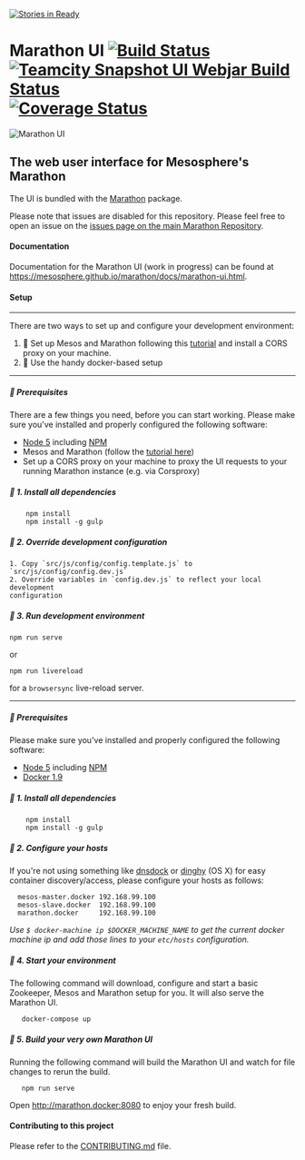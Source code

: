 [![Stories in Ready](https://badge.waffle.io/mesosphere/marathon.png?label=ready,gui&title=Ready)](https://waffle.io/mesosphere/marathon?label=gui)
# Marathon UI [![Build Status](https://travis-ci.org/mesosphere/marathon-ui.png?branch=master)](https://travis-ci.org/mesosphere/marathon-ui) [![Teamcity Snapshot UI Webjar Build Status](https://teamcity.mesosphere.io/app/rest/builds/buildType:%28id:Oss_Marathon_SnapshotUiWebjar%29/statusIcon)](https://teamcity.mesosphere.io/viewType.html?buildTypeId=Oss_Marathon_SnapshotUiWebjar&guest=1) [![Coverage Status](https://coveralls.io/repos/mesosphere/marathon-ui/badge.svg?branch=master&service=github)](https://coveralls.io/github/mesosphere/marathon-ui?branch=master)

![Marathon UI](https://raw.githubusercontent.com/mesosphere/marathon-ui/master/marathon-ui.png "Marathon UI")

## The web user interface for Mesosphere's Marathon

The UI is bundled with the [Marathon](https://github.com/mesosphere/marathon)
package.

Please note that issues are disabled for this repository. Please feel free to
open an issue on the
[issues page on the main Marathon Repository](https://github.com/mesosphere/marathon/issues?q=is%3Aopen+is%3Aissue+label%3Agui).

#### Documentation

Documentation for the Marathon UI (work in progress) can be found at
https://mesosphere.github.io/marathon/docs/marathon-ui.html.

#### Setup

---
 There are two ways to set up and configure your development environment:

1. 🤖 Set up Mesos and Marathon following this
  [tutorial](https://mesosphere.github.io/marathon/docs/) and install a CORS
  proxy on your machine.
2. 🐳 Use the handy docker-based setup

___

##### 🤖 Prerequisites

There are a few things you need, before you can start working. Please make sure
you've installed and properly configured the following software:

* [Node 5](https://nodejs.org/en/blog/release/v5.0.0/) including
  [NPM](https://npmjs.org/)
* Mesos and Marathon (follow the
	[tutorial here](https://mesosphere.github.io/marathon/docs/))
* Set up a CORS proxy on your machine to proxy the UI requests to your running
  Marathon instance (e.g. via Corsproxy)

##### 🤖 1. Install all dependencies

        npm install
        npm install -g gulp

##### 🤖 2. Override development configuration

    1. Copy `src/js/config/config.template.js` to `src/js/config/config.dev.js`
    2. Override variables in `config.dev.js` to reflect your local development
    configuration

##### 🤖 3. Run development environment

  ```
  npm run serve
  ```

  or

  ```
  npm run livereload
  ```

 for a `browsersync` live-reload server.


---

##### 🐳 Prerequisites

Please make sure you've installed and properly configured the following
software:

* [Node 5](https://nodejs.org/en/blog/release/v5.0.0/) including
  [NPM](https://npmjs.org/)
* [Docker 1.9](https://www.docker.com/)


##### 🐳 1. Install all dependencies

        npm install
        npm install -g gulp

##### 🐳 2. Configure your hosts

If you're not using something like
[dnsdock](https://github.com/tonistiigi/dnsdock) or
[dinghy](https://github.com/codekitchen/dinghy) (OS X) for easy container
discovery/access, please configure your hosts as follows:

      mesos-master.docker 192.168.99.100
      mesos-slave.docker  192.168.99.100
      marathon.docker     192.168.99.100

*Use `$ docker-machine ip $DOCKER_MACHINE_NAME` to get the current docker
machine ip and add those lines to your `etc/hosts` configuration.*


##### 🐳 4. Start your environment

The following command will download, configure and start a basic Zookeeper,
Mesos and Marathon setup for you. It will also serve the Marathon UI.

       docker-compose up

##### 🐳 5. Build your very own Marathon UI

Running the following command will build the Marathon UI and watch for file
changes to rerun the build.

       npm run serve

Open http://marathon.docker:8080 to enjoy your fresh build.

#### Contributing to this project

Please refer to the
[CONTRIBUTING.md](https://github.com/mesosphere/marathon-ui/blob/master/CONTRIBUTING.md)
file.
